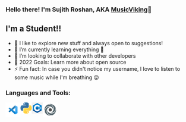 ### Hello there! I'm Sujith Roshan, AKA [MusicViking](https://github.com/MusicViking)👋 

## I'm a Student!!

- 🔭 I like to explore new stuff and always open to suggestions!
- 🌱 I’m currently learning everything 🤣
- 👯 I’m looking to collaborate with other developers
- 🥅 2022 Goals: Learn more about open source
- ⚡ Fun fact: In case you didn't notice my username, I love to listen to some music while I'm breathing 😜

### Languages and Tools:

<img align="left" alt="Visual Studio Code" width="40px" src="/Images/vscode.png" />
<img align="left" alt="Python" width="30px" src="/Images/python.png" />
<img align="left" alt="C++" width="30px" src="/Images/cpp.png" />
<img align="left" alt="Replit" width="40px" src="/Images/replit.png" />
